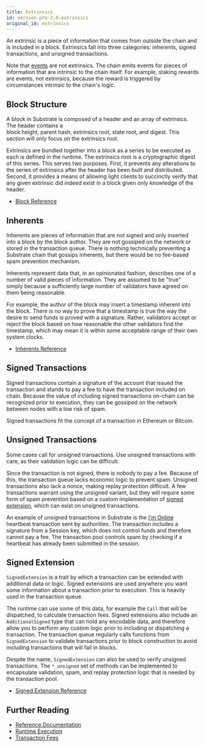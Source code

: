 ```yaml
---
title: Extrinsics
id: version-pre-2.0-extrinsics
original_id: extrinsics
---
```


An extrinsic is a piece of information that comes from outside the chain and is included in a 
block. Extrinsics fall into three categories: inherents, signed transactions, and unsigned 
transactions.

Note that [events](development/module/events.md) are not extrinsics. The chain emits events for 
pieces of information that are intrinsic to the chain itself. For example, staking rewards are 
events, not extrinsics, because the reward is triggered by circumstances intrinsic to the chain's 
logic.

## Block Structure

A block in Substrate is composed of a header and an array of extrinsics. The header contains a  
block height, parent hash, extrinsics root, state root, and digest. This section will only focus on 
the extrinsics root.

Extrinsics are bundled together into a block as a series to be executed as each is defined in the 
runtime. The extrinsics root is a cryptographic digest of this series. This serves two purposes. 
First, it prevents any alterations to the series of extrinsics after the header has been built and 
distributed. Second, it provides a means of allowing light clients to succinctly verify that any 
given extrinsic did indeed exist in a block given only knowledge of the header.

- [Block Reference](https://substrate.dev/rustdocs/master/sp_runtime/traits/trait.Block.html)

## Inherents

Inherents are pieces of information that are not signed and only inserted into a block by the block 
author. They are not gossiped on the network or stored in the transaction queue. There is nothing 
technically preventing a Substrate chain that gossips inherents, but there would be no fee-based 
spam prevention mechanism.

Inherents represent data that, in an opinionated fashion, describes one of a number of valid pieces 
of information. They are assumed to be "true" simply because a sufficiently large number of 
validators have agreed on them being reasonable.

For example, the author of the block may insert a timestamp inherent into the block. There is no 
way to prove that a timestamp is true the way the desire to send funds is proved with a signature. 
Rather, validators accept or reject the block based on how reasonable the other validators find the 
timestamp, which may mean it is within some acceptable range of their own system clocks.

- [Inherents Reference](https://substrate.dev/rustdocs/master/sp_inherents/index.html)

## Signed Transactions

Signed transactions contain a signature of the account that issued the transaction and stands to 
pay a fee to have the transaction included on chain. Because the value of including signed 
transactions on-chain can be recognized prior to execution, they can be gossiped on the network 
between nodes with a low risk of spam.

Signed transactions fit the concept of a transaction in Ethereum or Bitcoin.

## Unsigned Transactions

Some cases call for unsigned transactions. Use unsigned transactions with care, as their validation 
logic can be difficult.

Since the transaction is not signed, there is nobody to pay a fee. Because of this, the transaction 
queue lacks economic logic to prevent spam. Unsigned transactions also lack a nonce, making replay 
protection difficult. A few transactions warrant using the unsigned variant, but they will require 
some form of spam prevention based on a custom implementation of
[signed extension](#signed-extension), which can exist on unsigned transactions.

An example of unsigned transactions in Substrate is the 
[I'm Online](https://github.com/paritytech/substrate/blob/master/frame/im-online/src/lib.rs) 
heartbeat transaction sent by authorities. The transaction includes a signature from a Session key, 
which does not control funds and therefore cannot pay a fee. The transaction pool controls spam 
by checking if a heartbeat has already been submitted in the session.

## Signed Extension

`SignedExtension` is a trait by which a transaction can be extended with additional data or logic. 
Signed extensions are used anywhere you want some information about a transaction prior to 
execution. This is heavily used in the transaction queue.

The runtime can use some of this data, for example the `Call` that will be dispatched, to calculate 
transaction fees. Signed extensions also include an `AdditionalSigned` type that can hold any 
encodable data, and therefore allow you to perform any custom logic prior to including or 
dispatching a transaction. The transaction queue regularly calls functions from `SignedExtension` 
to validate transactions prior to block construction to avoid including transactions that will fail 
in blocks.

Despite the name, `SignedExtension` can also be used to verify unsigned transactions. The 
`*_unsigned` set of methods can be implemented to encapsulate validation, spam, and replay 
protection logic that is needed by the transaction pool.

- [Signed Extension Reference](https://substrate.dev/rustdocs/master/sp_runtime/traits/trait.SignedExtension.html)

## Further Reading

- [Reference Documentation](https://substrate.dev/rustdocs/master/sp_runtime/traits/trait.Extrinsic.html)
- [Runtime Execution](development/module/execution.md)
- [Transaction Fees](development/module/fees.md)
<!-- TODO - [Transaction Pool](conceptual/node/tx-pool.md) -->
